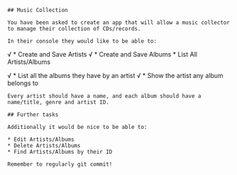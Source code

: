     ## Music Collection

    You have been asked to create an app that will allow a music collector to manage their collection of CDs/records.

    In their console they would like to be able to:

√    * Create and Save Artists
√    * Create and Save Albums
    * List All Artists/Albums

√    * List all the albums they have by an artist
√    * Show the artist any album belongs to

    Every artist should have a name, and each album should have a name/title, genre and artist ID.

    ## Further tasks

    Additionally it would be nice to be able to:

    * Edit Artists/Albums
    * Delete Artists/Albums
    * Find Artists/Albums by their ID

    Remember to regularly git commit!
